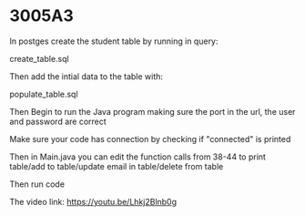 # 3005A3

In postges create the student table by running in query:

create_table.sql

Then add the intial data to the table with:

populate_table.sql

Then Begin to run the Java program making sure the port in the url, the user and password are correct

Make sure your code has connection by checking if "connected" is printed

Then in Main.java you can edit the function calls from 38-44 to print table/add to table/update email in table/delete from table

Then run code

The video link: https://youtu.be/Lhkj2Blnb0g